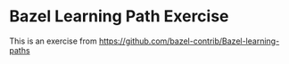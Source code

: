 # Bazel Learning Path Exercise

This is an exercise from https://github.com/bazel-contrib/Bazel-learning-paths